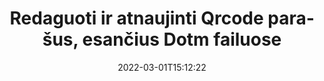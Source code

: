 ---
############################# Static ############################
layout: "auto-gen-signature"
date: 2022-03-01T15:12:22
draft: false
operation: Update
signaturetype: Qrcode
fileformat: Dotm
productName: Java
lang: lt
productCode: java
otherformats: pdf doc docx docm dot dotm dotx odt ott rtf xls xlsx xlsm xlsb csv ods ots xltx xltm ppt pptx pps ppsx odp otp potx potm pptm ppsm
breadcrumb: Put Qrcode signature on Dotm for Java

############################# Head ############################
head_title: "Atnaujinkite Qrcode parašus, pateiktus Dotm failuose naudodami Java"
head_description: "Naudokite paprastą ir lengvai suprantamą Java kodą Qrcode parašų atnaujinimui pasirašytuose Dotm dokumentuose."

############################# Header ############################
title: "Redaguoti ir atnaujinti Qrcode parašus, esančius Dotm failuose"
description: "API, skirta Java, teikia Qrcode parašų atnaujinimo funkciją Dotm dokumentuose. Greitai ir lengvai atnaujinkite el. parašus savo Dotm dokumentuose naudodami kelias Java kodo eilutes."
bg_image: "https://cms.admin.containerize.com/templates/aspose/App_Themes/V3/images/bg/header1.png"
bg_overlay: false
button:
    enable: true

############################# SubMenu ############################
submenu:
    enable: true

    left:
        img_alt: "GroupDocs.Signature for Java"
        image: "https://cms.admin.containerize.com/templates/groupdocs/images/product-logos/90x90-noborder/groupdocs-signature-java.png"
        product: "GroupDocs.Signature"
        platform: "Java"



############################# About ############################
about:
    enable: true
    title: "Sužinokite apie GroupDocs.Signature for Java API funkcijas"
    content: |
        [GroupDocs.Signature for Java](https://products.groupdocs.com/signature/java/) API funkcija apima daugybę priemonių, skirtų apdoroti pageidaujamų formatų dokumentus naudojant elektroninius parašus. Palaikomas platus el. parašų spektras, pavyzdžiui, tekstai, vaizdai, skaitmeniniai sertifikatai, brūkšniniai kodai, QR kodai, antspaudai ar metaduomenys. Klientai gali pridėti, pašalinti, redaguoti, patvirtinti arba ieškoti skaitmeninių parašų PDF, MS Word dokumentuose, MS Excel darbaknygėse, MS PowerPoint pristatymuose, Adobe Photoshop failuose ir įvairiuose vaizdo formatuose. Yra daug naudingų funkcijų ir nustatymų.
    

############################# Steps ############################
steps:
    enable: true
    title_left: "Kaip pakeisti Qrcode parašus Dotm dokumente"
    content_left: |
        [GroupDocs.Signature for Java](https://products.groupdocs.com/signature/java/) apima naudingų funkcijų, pvz., Qrcode parašų, esančių Dotm dokumentuose, atnaujinimas. Tai leidžia pakeisti parašo funkcijas be papildomo kodo.
        
        * Norėdami pradėti, sukurkite parašo objektą, kuris kaip konstruktoriaus parametro kelias į dokumentą, kuris turėtų būti atnaujintas.
        * Tada sukurkite atitinkamą konkretų parašo objektą ir nustatykite jo identifikatorių bei savybes, kurias reikia pakeisti.
        * Galiausiai iškvieskite parašo atnaujinimo metodą, perduodant tam tikrą parašo objektą.
        * Apdorokite rezultatų atnaujinimą pagal jūsų pranešimą.

    title_right: "Sistemos reikalavimai"
    content_right: |
        GroupDocs.Signature for Java palaikomos visose pagrindinėse platformose ir operacinėse sistemose. Prieš vykdydami toliau pateiktą kodą, įsitikinkite, kad jūsų sistemoje yra įdiegtos šios būtinos sąlygos.

        * Operacinės sistemos: Microsoft Windows, Linux, MacOS
        * Kūrimo aplinkos: NetBeans, Intellij IDEA, Eclipse, etc.
        * Java runtime: J2SE 6.0 and above
        * Atsisiųskite naujausią GroupDocs.Signature for Java versiją iš [Maven](https://repository.groupdocs.com/webapp/#/artifacts/browse/tree/General/repo/com/groupdocs/groupdocs-signature)
         
    code: |
        ```java    
                
        // Set up input Dotm file
        String filePath = "input.dotm";
        // Set up output file
        String outputFilePath = "output.dotm";

        // Instantiate Signature for input file
        Signature signature = new Signature(filePath);

        // Id of signature which is supposed to be updated
        // such Id might be got as a result of search operation
        String id = "eff64a14-dad9-47b0-88e5-2ee4e3604e71";

        // provide signature features to update
        // set up particular signature id
        QrCodeSignature signatureToUpdate = new QrCodeSignature(id);

        // specify signature width
        signatureToUpdate.setWidth(200);
        // specify signature height
        signatureToUpdate.setHeight(200);
        // set left position
        signatureToUpdate.setLeft(120);
        // set top position
        signatureToUpdate.setTop(160);

        // update signature
        Boolean updateResult = signature.update(outputFilePath, signatureToUpdate);

        // process updation result
        if (updateResult)
        {
                System.out.println("Signature was updated successfully!");
        }
        ```

############################# Demos ############################
demos:
    enable: true
    title: "Qrcode parašų atnaujinimas dokumento puslapiuose – tiesioginė demonstracija"
    content: |
       Šiuo metu redaguokite įvairius elektroninius Dotm dokumento parašus apsilankę [GroupDocs.Signature App](https://products.groupdocs.app/signature/family) svetainėje.          

############################# More Formats ############################
more_formats:
    enable: true
    title: "Atnaujinkite įvairius Qrcode parašus naudodami Java"
    content: |
        "Skaitmeninių parašų, kurie dedami į įvairius dokumentų formatus, redagavimas. Atnaujinkite parašų duomenis be papildomo kodo."
    format: 
       
       
back_to_top:
    enable: true
---